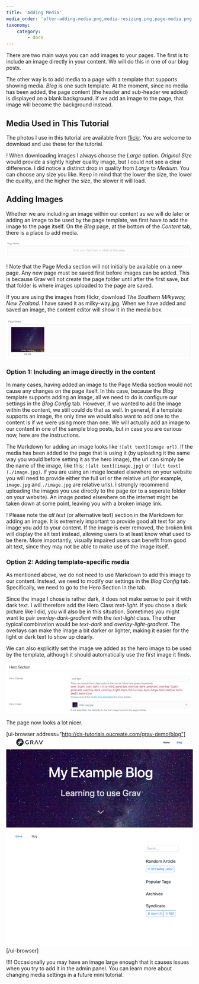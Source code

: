 ```yaml
---
title: 'Adding Media'
media_order: 'after-adding-media.png,media-resizing.png,page-media.png,added-media.png,hero-image-settings.png'
taxonomy:
    category:
        - docs
---
```


There are two main ways you can add images to your pages. The first is to include an image directly in your content. We will do this in one of our blog posts.

The other way is to add media to a page with a template that supports showing media. _Blog_ is one such template. At the moment, since no media has been added, the page content (the header and sub-header we added) is displayed on a blank background. If we add an image to the page, that image will become the background instead.

## Media Used in This Tutorial

The photos I use in this tutorial are available from [flickr](https://www.flickr.com/photos/theodwynn/albums/72157712814676952). You are welcome to download and use these for the tutorial.

! When downloading images I always choose the _Large_ option. _Original Size_ would provide a slightly higher quality image, but I could not see a clear difference. I did notice a distinct drop in quality from _Large_ to _Medium_. You can choose any size you like. Keep in mind that the lower the size, the lower the quality, and the higher the size, the slower it will load.

## Adding Images

Whether we are including an image within our content as we will do later or adding an image to be used by the page template, we first have to add the image to the page itself. On the _Blog_ page, at the bottom of the _Content_ tab, there is a place to add media.

![The Page Media section is at the bottom of the Content tab. The box says: 'Drop your files here or click in this area.'](page-media.png)

! Note that the Page Media section will not initially be available on a new page. Any new page must be saved first before images can be added. This is because Grav will not create the page folder until after the first save, but that folder is where images uploaded to the page are saved.

If you are using the images from flickr, download _The Southern Milkyway, New Zealand_. I have saved it as milky-way.jpg. When we have added and saved an image, the content editor will show it in the media box.

![The milky-way.jpg image is shown in the Page Media box where the text 'Drop your files here etc.' used to be.](added-media.png)

### Option 1: Including an image directly in the content

In many cases, having added an image to the Page Media section would not cause any changes on the page itself. In this case, because the _Blog_ template supports adding an image, all we need to do is configure our settings in the _Blog Config_ tab. However, if we wanted to add the image within the content, we still could do that as well. In general, if a template supports an image, the only time we would also want to add one to the content is if we were using more than one. We will actually add an image to our content in one of the sample blog posts, but in case you are curious now, here are the instructions.

The Markdown for adding an image looks like `![alt text](image url)`. If the media has been added to the page that is using it (by uploading it the same way you would before setting it as the hero image), the url can simply be the name of the image, like this: `![alt text](image.jpg)` or `![alt text](./image.jpg)`. If you are using an image located elsewhere on your website you will need to provide either the full url or the relative url (for example, `image.jpg` and `./image.jpg` are relative urls). I strongly recommend uploading the images you use directly to the page (or to a seperate folder on your website). An image posted elsewhere on the internet might be taken down at some point, leaving you with a broken image link.

! Please note the _alt text_ (or alternative text) section in the Markdown for adding an image. It is extremely important to provide good alt text for any image you add to your content. If the image is ever removed, the broken link will display the alt text instead, allowing users to at least know what used to be there. More importantly, visually impaired users can benefit from good alt text, since they may not be able to make use of the image itself.

### Option 2: Adding template-specific media

As mentioned above, we do not need to use Markdown to add this image to our content. Instead, we need to modify our settings in the _Blog Config_ tab. Specifically, we need to go to the Hero Section in the tab.

Since the image I chose is rather dark, it does not make sense to pair it with dark text. I will therefore add the Hero Class _text-light_. If you chose a dark picture like I did, you will also be in this situation. Sometimes you might want to pair _overlay-dark-gradient_ with the _text-light_ class. The other typical combination would be _text-dark_ and _overlay-light-gradient_. The overlays can make the image a bit darker or lighter, making it easier for the light or dark text to show up clearly.

We can also explicitly set the image we added as the hero image to be used by the template, although it should automatically use the first image it finds.

![The first section of the Blog Config tab is the Hero Section. Hero Classes: text-light. Hero Image: milky-way.jpg.](hero-image-settings.png)

The page now looks a lot nicer.

[ui-browser address="http://ds-tutorials.oucreate.com/grav-demo/blog"]
![The Blog page on the website now shows the content in light text on top of the image we added.](after-adding-media.png)
[/ui-browser]

!!!! Occasionally you may have an image large enough that it causes issues when you try to add it in the admin panel. You can learn more about changing media settings in a future mini tutorial.